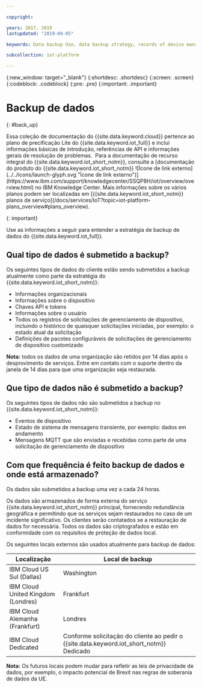 ```yaml
---

copyright:

years: 2017, 2019
lastupdated: "2019-04-05"

keywords: Data backup Use, data backup strategy, records of device management requests

subcollection: iot-platform

---
```


{:new_window: target="\_blank"}
{:shortdesc: .shortdesc}
{:screen: .screen}
{:codeblock: .codeblock}
{:pre: .pre}
{:important: .important}



# Backup de dados
{: #back_up}

<p>Essa coleção de documentação do {{site.data.keyword.cloud}} pertence ao plano de precificação Lite do {{site.data.keyword.iot_full}} e inclui informações básicas de introdução, referências de API e informações gerais de resolução de problemas. 
Para a documentação de recurso integral do {{site.data.keyword.iot_short_notm}}, consulte a [documentação do produto do {{site.data.keyword.iot_short_notm}} ![Ícone de link externo](../../icons/launch-glyph.svg "Ícone de link externo")](https://www.ibm.com/support/knowledgecenter/SSQP8H/iot/overview/overview.html) no IBM Knowledge Center. Mais informações sobre os vários planos podem ser localizadas em [{{site.data.keyword.iot_short_notm}} planos de serviço](/docs/services/IoT?topic=iot-platform-plans_overview#plans_overview). 
</p>
{: important}

Use as informações a seguir para entender a estratégia de backup de dados do {{site.data.keyword.iot_full}}.

## Qual tipo de dados é submetido a backup?

Os seguintes tipos de dados do cliente estão sendo submetidos a backup atualmente como parte da estratégia do {{site.data.keyword.iot_short_notm}}:

- Informações organizacionais
- Informações sobre o dispositivo
- Chaves API e tokens
- Informações sobre o usuário
- Todos os registros de solicitações de gerenciamento de dispositivo, incluindo o histórico de quaisquer solicitações iniciadas, por exemplo: o estado atual da solicitação
- Definições de pacotes configuráveis de solicitações de gerenciamento de dispositivo customizado

**Nota:** todos os dados de uma organização são retidos por 14 dias após o desprovimento de serviços. Entre em contato com o suporte dentro da janela de 14 dias para que uma organização seja restaurada.

## Que tipo de dados não é submetido a backup?

Os seguintes tipos de dados não são submetidos a backup no {{site.data.keyword.iot_short_notm}}:

- Eventos de dispositivo
- Estado de sistema de mensagens transiente, por exemplo: dados em andamento
- Mensagens MQTT que são enviadas e recebidas como parte de uma solicitação de gerenciamento de dispositivo
<!-- - Analytics rules and alert configuration -->

## Com que frequência é feito backup de dados e onde está armazenado?

Os dados são submetidos a backup uma vez a cada 24 horas.

Os dados são armazenados de forma externa do serviço {{site.data.keyword.iot_short_notm}} principal, fornecendo redundância geográfica e permitindo que os serviços sejam restaurados no caso de um incidente significativo. Os clientes serão contatados se a restauração de dados for necessária. Todos os dados são criptografados e estão em conformidade com os requisitos de proteção de dados local.

Os seguintes locais externos são usados atualmente para backup de dados:

Localização                   | Local de backup                      
------------- | -------------
IBM Cloud US Sul (Dallas)| Washington
IBM Cloud United Kingdom (Londres) | Frankfurt
IBM Cloud Alemanha (Frankfurt) | Londres
IBM Cloud Dedicated | Conforme solicitação do cliente ao pedir o {{site.data.keyword.iot_short_notm}} Dedicado

**Nota:** Os futuros locais podem mudar para refletir as leis de privacidade de dados, por exemplo, o impacto potencial de Brexit nas regras de soberania de dados da UE.
